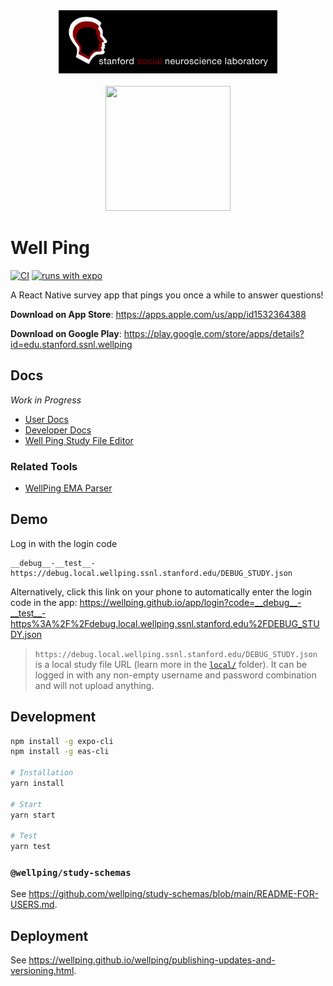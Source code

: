 <div align="center">
  <a href="https://ssnl.stanford.edu/"><img width="350" src="./.images/SSNL.jpg"></a>
  <br><br>
  <a href="https://wellping.github.io/"><img width="200" height="200" src="./assets/icon-android-foreground.png"></a>
</div>

# Well Ping

[![CI](https://github.com/wellping/wellping/actions/workflows/jest.yml/badge.svg)](https://github.com/wellping/wellping/actions/workflows/jest.yml) [![runs with expo](https://img.shields.io/badge/Runs%20with%20Expo-000.svg?style=flat-square&logo=EXPO&labelColor=f3f3f3&logoColor=000)](https://expo.dev/)

A React Native survey app that pings you once a while to answer questions!

**Download on App Store**: https://apps.apple.com/us/app/id1532364388

**Download on Google Play**: https://play.google.com/store/apps/details?id=edu.stanford.ssnl.wellping

## Docs

*Work in Progress*

- [User Docs](https://wellping.github.io/)
- [Developer Docs](https://wellping.github.io/wellping/)
- [Well Ping Study File Editor](https://wellping.github.io/study-file-editor/)

### Related Tools

- [WellPing EMA Parser](https://github.com/StanfordSocialNeuroscienceLab/wellping-ema-parser)

## Demo

Log in with the login code

```
__debug__-__test__-https://debug.local.wellping.ssnl.stanford.edu/DEBUG_STUDY.json
```

Alternatively, click this link on your phone to automatically enter the login code in the app: https://wellping.github.io/app/login?code=__debug__-__test__-https%3A%2F%2Fdebug.local.wellping.ssnl.stanford.edu%2FDEBUG_STUDY.json

> `https://debug.local.wellping.ssnl.stanford.edu/DEBUG_STUDY.json` is a local study file URL (learn more in the [`local/`](./local/) folder). It can be logged in with any non-empty username and password combination and will not upload anything.

## Development

```bash
npm install -g expo-cli
npm install -g eas-cli

# Installation
yarn install

# Start
yarn start

# Test
yarn test
```

### `@wellping/study-schemas`

See https://github.com/wellping/study-schemas/blob/main/README-FOR-USERS.md.

## Deployment

See https://wellping.github.io/wellping/publishing-updates-and-versioning.html.
